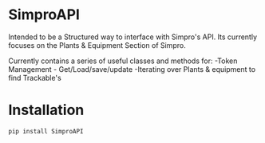 # SimproAPI
Intended to be a Structured way to interface with Simpro's API.
Its currently focuses on the Plants & Equipment Section of Simpro.

Currently contains a series of useful classes and methods for:
-Token Management - Get/Load/save/update
-Iterating over Plants & equipment to find Trackable's

# Installation
~~~
pip install SimproAPI
~~~
